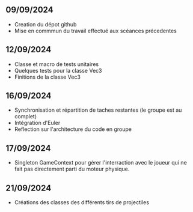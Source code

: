 ## 09/09/2024
- Creation du dépot github
- Mise en commmun du travail effectué aux scéances précedentes

## 12/09/2024
- Classe et macro de tests unitaires 
- Quelques tests pour la classe Vec3
- Finitions de la classe Vec3

## 16/09/2024
- Synchronisation et répartition de taches restantes (le groupe est au complet)
- Intégration d'Euler
- Reflection sur l'architecture du code en groupe

## 17/09/2024
- Singleton GameContext pour gérer l'interraction avec le joueur qui ne fait pas directement parti du moteur physique.

## 21/09/2024
- Créations des classes des différents tirs de projectiles